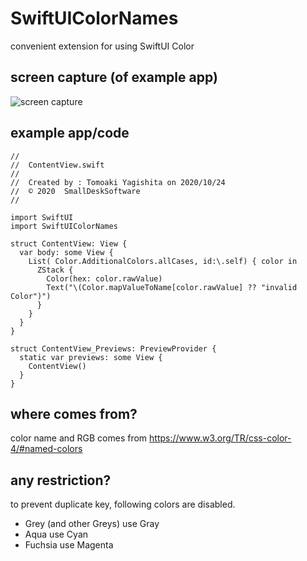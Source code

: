 # SwiftUIColorNames

convenient extension for using SwiftUI Color

## screen capture (of example app)

![screen capture](https://user-images.githubusercontent.com/6419800/97071300-6981b100-161a-11eb-8b94-6349b5143f10.png)

## example app/code
~~~
//
//  ContentView.swift
//
//  Created by : Tomoaki Yagishita on 2020/10/24
//  © 2020  SmallDeskSoftware
//

import SwiftUI
import SwiftUIColorNames

struct ContentView: View {
  var body: some View {
    List( Color.AdditionalColors.allCases, id:\.self) { color in
      ZStack {
        Color(hex: color.rawValue)
        Text("\(Color.mapValueToName[color.rawValue] ?? "invalid Color")")
      }
    }
  }
}

struct ContentView_Previews: PreviewProvider {
  static var previews: some View {
    ContentView()
  }
}
~~~

## where comes from?

color name and RGB comes from https://www.w3.org/TR/css-color-4/#named-colors

## any restriction?
to prevent duplicate key, following colors are disabled.

- Grey (and other Greys)
   use Gray
- Aqua
   use Cyan
- Fuchsia
   use Magenta



